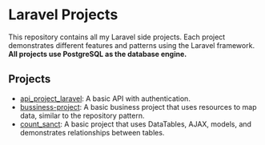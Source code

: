 # Laravel Projects

This repository contains all my Laravel side projects. Each project demonstrates different features and patterns using the Laravel framework.  
**All projects use PostgreSQL as the database engine.**

## Projects

- [api_project_laravel](./api_project_laravel): A basic API with authentication.
- [bussiness-project](./bussiness-project): A basic business project that uses resources to map data, similar to the repository pattern.
- [count_sanct](./count_sanct): A basic project that uses DataTables, AJAX, models, and demonstrates relationships between tables.
